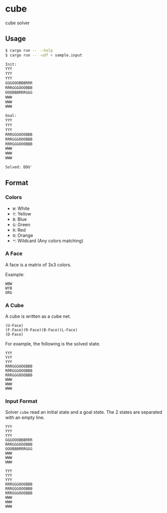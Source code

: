 # cube
cube solver

## Usage

```bash
$ cargo run -- --help
$ cargo run -- -udf < sample.input

Init:
YYY
YYY
YYY
GGGOOOBBBRRR
RRRGGGOOOBBB
OOOBBBRRRGGG
WWW
WWW
WWW

Goal:
YYY
YYY
YYY
RRRGGGOOOBBB
RRRGGGOOOBBB
RRRGGGOOOBBB
WWW
WWW
WWW

Solved: DDU'
```

## Format

### Colors

- `W`: White
- `Y`: Yellow
- `B`: Blue
- `G`: Green
- `R`: Red
- `O`: Orange
- `*`: Wildcard (Any colors matching)

### A Face

A face is a matrix of 3x3 colors.

Example:

```
WBW
WYB
ORG
```

### A Cube

A cube is written as a cube net.

```
(U-Face)
(F-Face)(R-Face)(B-Face)(L-Face)
(D-Face)
```

For example, the following is the solved state.

```
YYY
YYY
YYY
RRRGGGOOOBBB
RRRGGGOOOBBB
RRRGGGOOOBBB
WWW
WWW
WWW
```

### Input Format

Solver `cube` read an initial state and  a goal state.
The 2 states are separated with an empty line.


```
YYY
YYY
YYY
GGGOOOBBBRRR
RRRGGGOOOBBB
OOOBBBRRRGGG
WWW
WWW
WWW

YYY
YYY
YYY
RRRGGGOOOBBB
RRRGGGOOOBBB
RRRGGGOOOBBB
WWW
WWW
WWW
```

